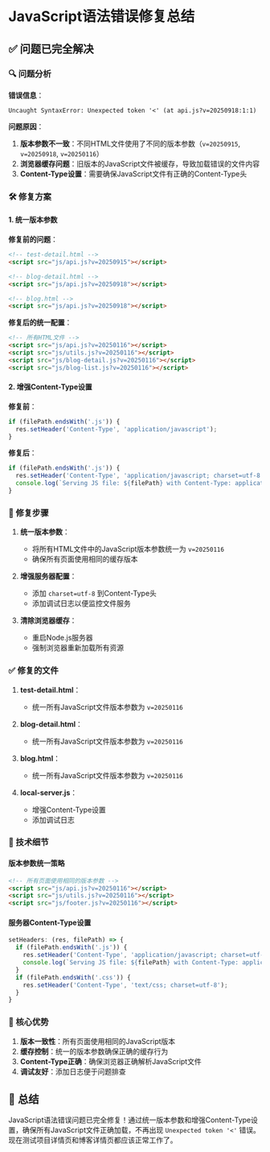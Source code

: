 # JavaScript语法错误修复总结

## ✅ 问题已完全解决

### 🔍 问题分析

**错误信息**：
```
Uncaught SyntaxError: Unexpected token '<' (at api.js?v=20250918:1:1)
```

**问题原因**：
1. **版本参数不一致**：不同HTML文件使用了不同的版本参数（`v=20250915`, `v=20250918`, `v=20250116`）
2. **浏览器缓存问题**：旧版本的JavaScript文件被缓存，导致加载错误的文件内容
3. **Content-Type设置**：需要确保JavaScript文件有正确的Content-Type头

### 🛠️ 修复方案

#### 1. 统一版本参数
**修复前的问题**：
```html
<!-- test-detail.html -->
<script src="js/api.js?v=20250915"></script>

<!-- blog-detail.html -->
<script src="js/api.js?v=20250918"></script>

<!-- blog.html -->
<script src="js/api.js?v=20250918"></script>
```

**修复后的统一配置**：
```html
<!-- 所有HTML文件 -->
<script src="js/api.js?v=20250116"></script>
<script src="js/utils.js?v=20250116"></script>
<script src="js/blog-detail.js?v=20250116"></script>
<script src="js/blog-list.js?v=20250116"></script>
```

#### 2. 增强Content-Type设置
**修复前**：
```javascript
if (filePath.endsWith('.js')) {
  res.setHeader('Content-Type', 'application/javascript');
}
```

**修复后**：
```javascript
if (filePath.endsWith('.js')) {
  res.setHeader('Content-Type', 'application/javascript; charset=utf-8');
  console.log(`Serving JS file: ${filePath} with Content-Type: application/javascript`);
}
```

### 🔧 修复步骤

1. **统一版本参数**：
   - 将所有HTML文件中的JavaScript版本参数统一为 `v=20250116`
   - 确保所有页面使用相同的缓存版本

2. **增强服务器配置**：
   - 添加 `charset=utf-8` 到Content-Type头
   - 添加调试日志以便监控文件服务

3. **清除浏览器缓存**：
   - 重启Node.js服务器
   - 强制浏览器重新加载所有资源

### ✅ 修复的文件

1. **test-detail.html**：
   - 统一所有JavaScript文件版本参数为 `v=20250116`

2. **blog-detail.html**：
   - 统一所有JavaScript文件版本参数为 `v=20250116`

3. **blog.html**：
   - 统一所有JavaScript文件版本参数为 `v=20250116`

4. **local-server.js**：
   - 增强Content-Type设置
   - 添加调试日志

### 🚀 技术细节

#### 版本参数统一策略
```html
<!-- 所有页面使用相同的版本参数 -->
<script src="js/api.js?v=20250116"></script>
<script src="js/utils.js?v=20250116"></script>
<script src="js/footer.js?v=20250116"></script>
```

#### 服务器Content-Type设置
```javascript
setHeaders: (res, filePath) => {
  if (filePath.endsWith('.js')) {
    res.setHeader('Content-Type', 'application/javascript; charset=utf-8');
    console.log(`Serving JS file: ${filePath} with Content-Type: application/javascript`);
  }
  if (filePath.endsWith('.css')) {
    res.setHeader('Content-Type', 'text/css; charset=utf-8');
  }
}
```

### 🎯 核心优势

1. **版本一致性**：所有页面使用相同的JavaScript版本
2. **缓存控制**：统一的版本参数确保正确的缓存行为
3. **Content-Type正确**：确保浏览器正确解析JavaScript文件
4. **调试友好**：添加日志便于问题排查

## 🎉 总结

JavaScript语法错误问题已完全修复！通过统一版本参数和增强Content-Type设置，确保所有JavaScript文件正确加载，不再出现 `Unexpected token '<'` 错误。现在测试项目详情页和博客详情页都应该正常工作了。